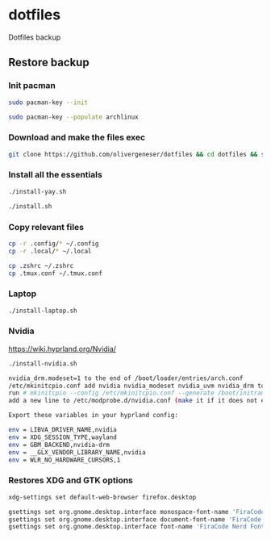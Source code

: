# dotfiles
Dotfiles backup

<h2>Restore backup</h2>

### Init pacman
```bash
sudo pacman-key --init
```
```bash
sudo pacman-key --populate archlinux
```

### Download and make the files exec
```bash
git clone https://github.com/olivergeneser/dotfiles && cd dotfiles && sudo chmod +x *.sh
```

### Install all the essentials
```bash
./install-yay.sh
```
```bash
./install.sh
```

### Copy relevant files
```bash
cp -r .config/* ~/.config
cp -r .local/* ~/.local

cp .zshrc ~/.zshrc
cp .tmux.conf ~/.tmux.conf
```

### Laptop
```bash
./install-laptop.sh
```

### Nvidia 
https://wiki.hyprland.org/Nvidia/
```bash
./install-nvidia.sh

nvidia_drm.modeset=1 to the end of /boot/loader/entries/arch.conf
/etc/mkinitcpio.conf add nvidia nvidia_modeset nvidia_uvm nvidia_drm to your MODULES
run # mkinitcpio --config /etc/mkinitcpio.conf --generate /boot/initramfs-custom.img
add a new line to /etc/modprobe.d/nvidia.conf (make it if it does not exist) and add the line options nvidia-drm modeset=1

Export these variables in your hyprland config:

env = LIBVA_DRIVER_NAME,nvidia
env = XDG_SESSION_TYPE,wayland
env = GBM_BACKEND,nvidia-drm
env = __GLX_VENDOR_LIBRARY_NAME,nvidia
env = WLR_NO_HARDWARE_CURSORS,1

```


### Restores XDG and GTK options
```bash
xdg-settings set default-web-browser firefox.desktop

gsettings set org.gnome.desktop.interface monospace-font-name 'FiraCode Nerd Font 11'
gsettings set org.gnome.desktop.interface document-font-name 'FiraCode Nerd Font 11'
gsettings set org.gnome.desktop.interface font-name 'FiraCode Nerd Font 11'
```